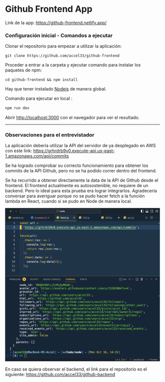 # Github Frontend App

Link de la app: https://github-frontend.netlify.app/

### Configuración inicial - Comandos a ejecutar

Clonar el repositorio para empezar a utilizar la aplicación:

```
git clone https://github.com/accel33/github-frontend
```

Proceder a entrar a la carpeta y ejecutar comando para instalar los paquetes de npm:

```
cd github-frontend && npm install
```

Hay que tener instalado [Nodejs](https://nodejs.org/en) de manera global.

Comando para ejecutar en local :

```bash
npm run dev
```

Abrir [http://localhost:3000](http://localhost:3000) con el navegador para ver el resultado.
<br>

---

### Observaciones para el entrevistador

La aplicación debería utilizar la API del servidor de ya desplegado en AWS con este link: https://grhrdrb9v0.execute-api.us-east-1.amazonaws.com/api/commits

Se ha logrado comprobar su correcto funcionamiento para obtener los commits de la API Github, pero no se ha podido correr dentro del frontend.

Se ha recurrido a obtener directamente la data de la API de Github desde el frontend. El frontend actualmente es autosostenible, no requiere de un backend. Pero lo ideal para esta prueba era lograr integrarlos. Agradecería conversar para averiguar porque no se pudo hacer fetch a la función lambda en React, cuando si se pudo en Node de manera local.

![My Image](public/pruebas.png)

En caso se quiera observar el backend, el link para el repositorio es el siguiente: https://github.com/accel33/github-backend
